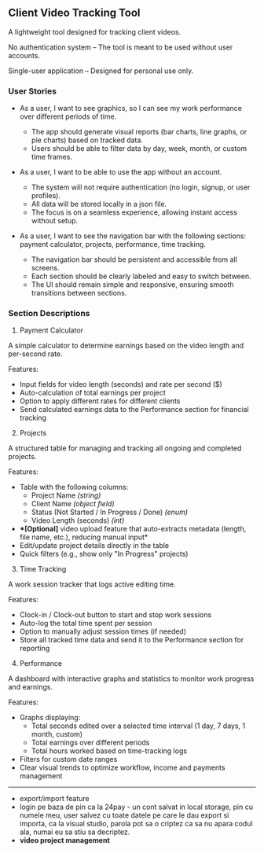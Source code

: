 ## Client Video Tracking Tool

A lightweight tool designed for tracking client videos.

No authentication system – The tool is meant to be used without user accounts.

Single-user application – Designed for personal use only.

### User Stories

- As a user, I want to see graphics, so I can see my work performance over different periods of time.
  - The app should generate visual reports (bar charts, line graphs, or pie charts) based on tracked data.
  - Users should be able to filter data by day, week, month, or custom time frames.
- As a user, I want to be able to use the app without an account.

  - The system will not require authentication (no login, signup, or user profiles).
  - All data will be stored locally in a json file.
  - The focus is on a seamless experience, allowing instant access without setup.

- As a user, I want to see the navigation bar with the following sections: payment calculator, projects, performance, time tracking.
  - The navigation bar should be persistent and accessible from all screens.
  - Each section should be clearly labeled and easy to switch between.
  - The UI should remain simple and responsive, ensuring smooth transitions between sections.

### Section Descriptions

1. Payment Calculator

A simple calculator to determine earnings based on the video length and per-second rate.

Features:

- Input fields for video length (seconds) and rate per second ($)
- Auto-calculation of total earnings per project
- Option to apply different rates for different clients
- Send calculated earnings data to the Performance section for financial tracking

2. Projects

A structured table for managing and tracking all ongoing and completed projects.

Features:

- Table with the following columns:
  - Project Name _(string)_
  - Client Name _(object field)_
  - Status (Not Started / In Progress / Done) _(enum)_
  - Video Length (seconds) _(int)_
- **\*[Optional]** video upload feature that auto-extracts metadata (length, file name, etc.), reducing manual input\*
- Edit/update project details directly in the table
- Quick filters (e.g., show only "In Progress" projects)

3.  Time Tracking

A work session tracker that logs active editing time.

Features:

- Clock-in / Clock-out button to start and stop work sessions
- Auto-log the total time spent per session
- Option to manually adjust session times (if needed)
- Store all tracked time data and send it to the Performance section for reporting

4.  Performance

A dashboard with interactive graphs and statistics to monitor work progress and earnings.

Features:

- Graphs displaying:
  - Total seconds edited over a selected time interval (1 day, 7 days, 1 month, custom)
  - Total earnings over different periods
  - Total hours worked based on time-tracking logs
- Filters for custom date ranges
- Clear visual trends to optimize workflow, income and payments management

---

- export/import feature
- login pe baza de pin ca la 24pay - un cont salvat in local storage, pin cu numele meu,
  user salvez cu toate datele pe care le dau export si importa, ca la visual studio, parola
  pot sa o criptez ca sa nu apara codul ala, numai eu sa stiu sa decriptez.
- **video project management**
